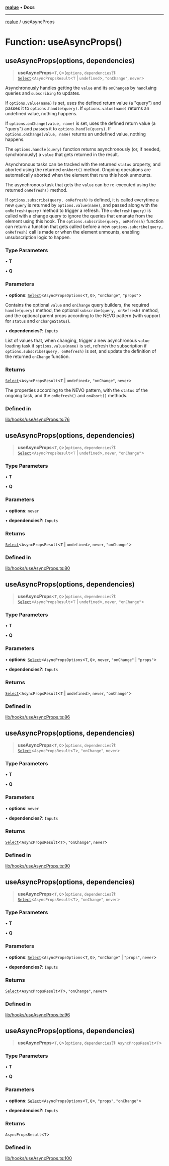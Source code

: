 [**realue**](../README.md) • **Docs**

***

[realue](../README.md) / useAsyncProps

# Function: useAsyncProps()

## useAsyncProps(options, dependencies)

> **useAsyncProps**\<`T`, `Q`\>(`options`, `dependencies`?): [`Select`](../type-aliases/Select.md)\<`AsyncPropsResult`\<`T` \| `undefined`\>, `"onChange"`, `never`\>

Asynchronously handles getting the `value` and its `onChange`s by `handle`ing queries and `subscribing` to updates.

If `options.value(name)` is set, uses the defined return value (a "query") and passes it to `options.handle(query)`. If `options.value(name)` returns an undefined value, nothing happens.

If `options.onChange(value, name)` is set, uses the defined return value (a "query") and passes it to `options.handle(query)`. If `options.onChange(value, name)` returns an undefined value, nothing happens.

The `options.handle(query)` function returns asynchronously (or, if needed, synchronously) a `value` that gets returned in the result.

Asynchronous tasks can be tracked with the returned `status` property, and aborted using the returned `onAbort()` method. Ongoing operations are automatically aborted when the element that runs this hook unmounts.

The asynchronous task that gets the `value` can be re-executed using the returned `onRefresh()` method.

If `options.subscribe(query, onRefresh)` is defined, it is called everytime a new `query` is returned by `options.value(name)`, and passed along with the `onRefresh(query)` method to trigger a refresh. The `onRefresh(query)` is called with a change query to ignore the queries that emanate from the element using this hook. The `options.subscribe(query, onRefresh)` function can return a function that gets called before a new `options.subcribe(query, onRefresh)` call is made or when the element unmounts, enabling unsubscription logic to happen.

### Type Parameters

• **T**

• **Q**

### Parameters

• **options**: [`Select`](../type-aliases/Select.md)\<`AsyncPropsOptions`\<`T`, `Q`\>, `"onChange"`, `"props"`\>

Contains the optional `value` and `onChange` query builders, the required `handle(query)` method, the optional `subscribe(query, onRefresh)` method, and the optional parent props according to the NEVO pattern (with support for `status` and `onChangeStatus`).

• **dependencies?**: `Inputs`

List of values that, when changing, trigger a new asynchronous `value` loading task if `options.value(name)` is set, refresh the subscription if `options.subscribe(query, onRefresh)` is set, and update the definition of the returned `onChange` function.

### Returns

[`Select`](../type-aliases/Select.md)\<`AsyncPropsResult`\<`T` \| `undefined`\>, `"onChange"`, `never`\>

The properties according to the NEVO pattern, with the `status` of the ongoing task, and the `onRefresh()` and `onAbort()` methods.

### Defined in

[lib/hooks/useAsyncProps.ts:76](https://github.com/nevoland/realue/blob/439801296602d9ef58e3e6fbfd3252b0bea604d8/lib/hooks/useAsyncProps.ts#L76)

## useAsyncProps(options, dependencies)

> **useAsyncProps**\<`T`, `Q`\>(`options`, `dependencies`?): [`Select`](../type-aliases/Select.md)\<`AsyncPropsResult`\<`T` \| `undefined`\>, `never`, `"onChange"`\>

### Type Parameters

• **T**

• **Q**

### Parameters

• **options**: `never`

• **dependencies?**: `Inputs`

### Returns

[`Select`](../type-aliases/Select.md)\<`AsyncPropsResult`\<`T` \| `undefined`\>, `never`, `"onChange"`\>

### Defined in

[lib/hooks/useAsyncProps.ts:80](https://github.com/nevoland/realue/blob/439801296602d9ef58e3e6fbfd3252b0bea604d8/lib/hooks/useAsyncProps.ts#L80)

## useAsyncProps(options, dependencies)

> **useAsyncProps**\<`T`, `Q`\>(`options`, `dependencies`?): [`Select`](../type-aliases/Select.md)\<`AsyncPropsResult`\<`T` \| `undefined`\>, `never`, `"onChange"`\>

### Type Parameters

• **T**

• **Q**

### Parameters

• **options**: [`Select`](../type-aliases/Select.md)\<`AsyncPropsOptions`\<`T`, `Q`\>, `never`, `"onChange"` \| `"props"`\>

• **dependencies?**: `Inputs`

### Returns

[`Select`](../type-aliases/Select.md)\<`AsyncPropsResult`\<`T` \| `undefined`\>, `never`, `"onChange"`\>

### Defined in

[lib/hooks/useAsyncProps.ts:86](https://github.com/nevoland/realue/blob/439801296602d9ef58e3e6fbfd3252b0bea604d8/lib/hooks/useAsyncProps.ts#L86)

## useAsyncProps(options, dependencies)

> **useAsyncProps**\<`T`, `Q`\>(`options`, `dependencies`?): [`Select`](../type-aliases/Select.md)\<`AsyncPropsResult`\<`T`\>, `"onChange"`, `never`\>

### Type Parameters

• **T**

• **Q**

### Parameters

• **options**: `never`

• **dependencies?**: `Inputs`

### Returns

[`Select`](../type-aliases/Select.md)\<`AsyncPropsResult`\<`T`\>, `"onChange"`, `never`\>

### Defined in

[lib/hooks/useAsyncProps.ts:90](https://github.com/nevoland/realue/blob/439801296602d9ef58e3e6fbfd3252b0bea604d8/lib/hooks/useAsyncProps.ts#L90)

## useAsyncProps(options, dependencies)

> **useAsyncProps**\<`T`, `Q`\>(`options`, `dependencies`?): [`Select`](../type-aliases/Select.md)\<`AsyncPropsResult`\<`T`\>, `"onChange"`, `never`\>

### Type Parameters

• **T**

• **Q**

### Parameters

• **options**: [`Select`](../type-aliases/Select.md)\<`AsyncPropsOptions`\<`T`, `Q`\>, `"onChange"` \| `"props"`, `never`\>

• **dependencies?**: `Inputs`

### Returns

[`Select`](../type-aliases/Select.md)\<`AsyncPropsResult`\<`T`\>, `"onChange"`, `never`\>

### Defined in

[lib/hooks/useAsyncProps.ts:96](https://github.com/nevoland/realue/blob/439801296602d9ef58e3e6fbfd3252b0bea604d8/lib/hooks/useAsyncProps.ts#L96)

## useAsyncProps(options, dependencies)

> **useAsyncProps**\<`T`, `Q`\>(`options`, `dependencies`?): `AsyncPropsResult`\<`T`\>

### Type Parameters

• **T**

• **Q**

### Parameters

• **options**: [`Select`](../type-aliases/Select.md)\<`AsyncPropsOptions`\<`T`, `Q`\>, `"props"`, `"onChange"`\>

• **dependencies?**: `Inputs`

### Returns

`AsyncPropsResult`\<`T`\>

### Defined in

[lib/hooks/useAsyncProps.ts:100](https://github.com/nevoland/realue/blob/439801296602d9ef58e3e6fbfd3252b0bea604d8/lib/hooks/useAsyncProps.ts#L100)

